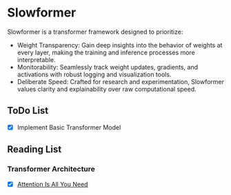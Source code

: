 # Slowformer
Slowformer is a transformer framework designed to prioritize:
- Weight Transparency: Gain deep insights into the behavior of weights at every layer, making the training and inference processes more interpretable.
- Monitorability: Seamlessly track weight updates, gradients, and activations with robust logging and visualization tools.
- Deliberate Speed: Crafted for research and experimentation, Slowformer values clarity and explainability over raw computational speed.

## ToDo List
- [X] Implement Basic Transformer Model

## Reading List
### Transformer Architecture
- [X] [Attention Is All You Need](https://arxiv.org/abs/1706.03762)

